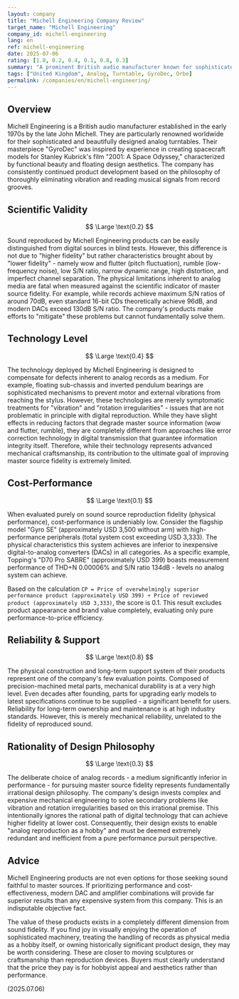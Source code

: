 ```yaml
---
layout: company
title: "Michell Engineering Company Review"
target_name: "Michell Engineering"
company_id: michell-engineering
lang: en
ref: michell-engineering
date: 2025-07-06
rating: [1.8, 0.2, 0.4, 0.1, 0.8, 0.3]
summary: "A prominent British audio manufacturer known for sophisticated mechanical engineering and iconic design. However, their technology specializes in compensating for the shortcomings of analog records - a medium with physically low performance limitations. Based on the absolute evaluation criterion of fidelity to master sources, their performance falls far short of modern standard digital reproduction, with markedly low cost-performance. Their products are limited to users seeking not performance, but hobbyist processes and mechanical craftsmanship value."
tags: ["United Kingdom", Analog, Turntable, GyroDec, Orbe]
permalink: /companies/en/michell-engineering/
---
```


## Overview

Michell Engineering is a British audio manufacturer established in the early 1970s by the late John Michell. They are particularly renowned worldwide for their sophisticated and beautifully designed analog turntables. Their masterpiece "GyroDec" was inspired by experience in creating spacecraft models for Stanley Kubrick's film "2001: A Space Odyssey," characterized by functional beauty and floating design aesthetics. The company has consistently continued product development based on the philosophy of thoroughly eliminating vibration and reading musical signals from record grooves.

## Scientific Validity

$$ \Large \text{0.2} $$

Sound reproduced by Michell Engineering products can be easily distinguished from digital sources in blind tests. However, this difference is not due to "higher fidelity" but rather characteristics brought about by "lower fidelity" - namely wow and flutter (pitch fluctuation), rumble (low-frequency noise), low S/N ratio, narrow dynamic range, high distortion, and imperfect channel separation. The physical limitations inherent to analog media are fatal when measured against the scientific indicator of master source fidelity. For example, while records achieve maximum S/N ratios of around 70dB, even standard 16-bit CDs theoretically achieve 96dB, and modern DACs exceed 130dB S/N ratio. The company's products make efforts to "mitigate" these problems but cannot fundamentally solve them.

## Technology Level

$$ \Large \text{0.4} $$

The technology deployed by Michell Engineering is designed to compensate for defects inherent to analog records as a medium. For example, floating sub-chassis and inverted pendulum bearings are sophisticated mechanisms to prevent motor and external vibrations from reaching the stylus. However, these technologies are merely symptomatic treatments for "vibration" and "rotation irregularities" - issues that are not problematic in principle with digital reproduction. While they have slight effects in reducing factors that degrade master source information (wow and flutter, rumble), they are completely different from approaches like error correction technology in digital transmission that guarantee information integrity itself. Therefore, while their technology represents advanced mechanical craftsmanship, its contribution to the ultimate goal of improving master source fidelity is extremely limited.

## Cost-Performance

$$ \Large \text{0.1} $$

When evaluated purely on sound source reproduction fidelity (physical performance), cost-performance is undeniably low. Consider the flagship model "Gyro SE" (approximately USD 3,500 without arm) with high-performance peripherals (total system cost exceeding USD 3,333). The physical characteristics this system achieves are inferior to inexpensive digital-to-analog converters (DACs) in all categories. As a specific example, Topping's "D70 Pro SABRE" (approximately USD 399) boasts measurement performance of THD+N 0.00006% and S/N ratio 134dB - levels no analog system can achieve.

Based on the calculation `CP = Price of overwhelmingly superior performance product (approximately USD 399) ÷ Price of reviewed product (approximately USD 3,333)`, the score is 0.1. This result excludes product appearance and brand value completely, evaluating only pure performance-to-price efficiency.

## Reliability & Support

$$ \Large \text{0.8} $$

The physical construction and long-term support system of their products represent one of the company's few evaluation points. Composed of precision-machined metal parts, mechanical durability is at a very high level. Even decades after founding, parts for upgrading early models to latest specifications continue to be supplied - a significant benefit for users. Reliability for long-term ownership and maintenance is at high industry standards. However, this is merely mechanical reliability, unrelated to the fidelity of reproduced sound.

## Rationality of Design Philosophy

$$ \Large \text{0.3} $$

The deliberate choice of analog records - a medium significantly inferior in performance - for pursuing master source fidelity represents fundamentally irrational design philosophy. The company's design invests complex and expensive mechanical engineering to solve secondary problems like vibration and rotation irregularities based on this irrational premise. This intentionally ignores the rational path of digital technology that can achieve higher fidelity at lower cost. Consequently, their design exists to enable "analog reproduction as a hobby" and must be deemed extremely redundant and inefficient from a pure performance pursuit perspective.

## Advice

Michell Engineering products are not even options for those seeking sound faithful to master sources. If prioritizing performance and cost-effectiveness, modern DAC and amplifier combinations will provide far superior results than any expensive system from this company. This is an indisputable objective fact.

The value of these products exists in a completely different dimension from sound fidelity. If you find joy in visually enjoying the operation of sophisticated machinery, treating the handling of records as physical media as a hobby itself, or owning historically significant product design, they may be worth considering. These are closer to moving sculptures or craftsmanship than reproduction devices. Buyers must clearly understand that the price they pay is for hobbyist appeal and aesthetics rather than performance.

(2025.07.06)